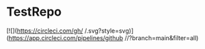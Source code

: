 # TestRepo
[![<PranjalApoorva12>](https://circleci.com/gh/<PranjalApoorva12>
/<TestRepo>.svg?style=svg)](https://app.circleci.com/pipelines/github
/<PranjalApoorva12>/<TestRepo>?branch=main&filter=all)
